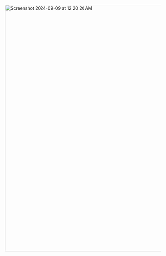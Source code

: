 <img width="795" alt="Screenshot 2024-09-09 at 12 20 20 AM" src="https://github.com/user-attachments/assets/5928283a-3fa6-47a8-820c-5155b5543595">
